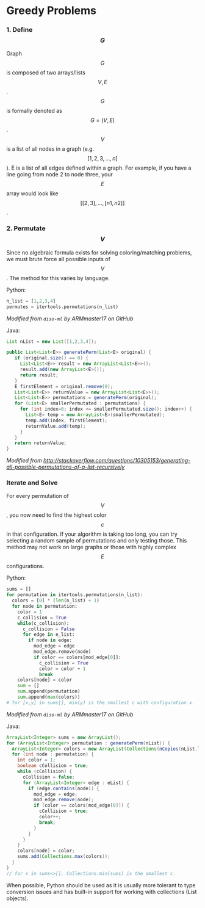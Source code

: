 # Greedy Problems

### 1. Define $$G$$
Graph $$G$$ is composed of two arrays/lists $$V,E$$. $$G$$ is formally denoted as $$G=(V,E)$$. $$V$$ is a list of all nodes in a graph (e.g. $$[1,2,3,...,n]$$). E is a list of all edges defined within a graph. For example, if you have a line going from node 2 to node three, your $$E$$ array would look like $$[[2,3],...,[n1,n2]]$$.

### 2. Permutate $$V$$
Since no algebraic formula exists for solving coloring/matching problems, we must brute force all possible inputs of $$V$$. The method for this varies by language.

Python:
``` Python
n_list = [1,2,3,4]
permutes = itertools.permutations(n_list)
```
*Modified from *`diso-ml`* by ARMmaster17 on GitHub*

Java:
``` Java
List nList = new List([1,2,3,4]);

public List<List<E>> generatePerm(List<E> original) {
   if (original.size() == 0) { 
     List<List<E>> result = new ArrayList<List<E>>();
     result.add(new ArrayList<E>());
     return result;
   }
   E firstElement = original.remove(0);
   List<List<E>> returnValue = new ArrayList<List<E>>();
   List<List<E>> permutations = generatePerm(original);
   for (List<E> smallerPermutated : permutations) {
     for (int index=0; index <= smallerPermutated.size(); index++) {
       List<E> temp = new ArrayList<E>(smallerPermutated);
       temp.add(index, firstElement);
       returnValue.add(temp);
     }
   }
   return returnValue;
}
```
*Modified from http://stackoverflow.com/questions/10305153/generating-all-possible-permutations-of-a-list-recursively*

### Iterate and Solve
For every permutation of $$V$$, you now need to find the highest color $$c$$ in that configuration. If your algorithm is taking too long, you can try selecting a random sample of permutations and only testing those. This method may not work on large graphs or those with highly complex $$E$$ configurations.

Python:
``` Python
sums = []
for permutation in itertools.permutations(n_list):
  colors = [0] * (len(n_list) + 1)
  for node in permutation:
    color = 1
    c_collision = True
    while(c_collision):
      c_collision = False
      for edge in e_list:
        if node in edge:
          mod_edge = edge
          mod_edge.remove(node)
          if color == colors[mod_edge[0]]:
            c_collision = True
            color = color + 1
            break
    colors[node] = color
    sum = []
    sum.append(permutation)
    sum.append(max(colors))
# for [x,y] in sums[], min(y) is the smallest c with configuration x.
```
*Modified from *`diso-ml`* by ARMmaster17 on GitHub*

Java:
``` Java
ArrayList<Integer> sums = new ArrayList();
for (ArrayList<Integer> permutation : generatePerm(nList)) {
  ArrayList<Integer> colors = new ArrayList(Collections(nCopies(nList.length() + 1, 0)));
  for (int node : permutation) {
    int color = 1;
    boolean cCollision = true;
    while (cCollision) {
      cCollision = false;
      for (ArrayList<Integer> edge : eList) {
        if (edge.contains(node)) {
          mod_edge = edge;
          mod_edge.remove(node);
          if (color == colors[mod_edge[0]]) {
            cCollision = true;
            color++;
            break;
          }
        }
      }
    }
    colors[node] = color;
    sums.add(Collections.max(colors));
  }
}
// for x in sums<>[], Collections.min(sums) is the smallest c.
```

When possible, Python should be used as it is usually more tolerant to type conversion issues and has built-in support for working with collections (List objects).